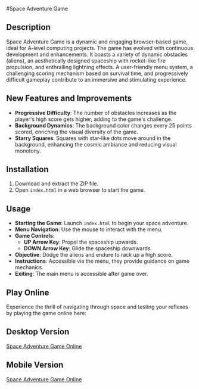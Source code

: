 #Space Adventure Game

## Description
Space Adventure Game is a dynamic and engaging browser-based game, ideal for A-level computing projects. The game has evolved with continuous development and enhancements. It boasts a variety of dynamic obstacles (aliens), an aesthetically designed spaceship with rocket-like fire propulsion, and enthralling lightning effects. A user-friendly menu system, a challenging scoring mechanism based on survival time, and progressively difficult gameplay contribute to an immersive and stimulating experience.

## New Features and Improvements
- **Progressive Difficulty**: The number of obstacles increases as the player's high score gets higher, adding to the game's challenge.
- **Background Dynamics**: The background color changes every 25 points scored, enriching the visual diversity of the game.
- **Starry Squares**: Squares with star-like dots move around in the background, enhancing the cosmic ambiance and reducing visual monotony.

## Installation
1. Download and extract the ZIP file.
2. Open `index.html` in a web browser to start the game.

## Usage
- **Starting the Game**: Launch `index.html` to begin your space adventure.
- **Menu Navigation**: Use the mouse to interact with the menu.
- **Game Controls**:
  - **UP Arrow Key**: Propel the spaceship upwards.
  - **DOWN Arrow Key**: Glide the spaceship downwards.
- **Objective**: Dodge the aliens and endure to rack up a high score.
- **Instructions**: Accessible via the menu, they provide guidance on game mechanics.
- **Exiting**: The main menu is accessible after game over.


## Play Online
Experience the thrill of navigating through space and testing your reflexes by playing the game online here:
## Desktop Version
[Space Adventure Game Online](https://editor.p5js.org/karnagetm/full/LgvlzW1Ob)
## Mobile Version
[Space Adventure Game Online](https://editor.p5js.org/karnagetm/full/l4FzQV6_s)
